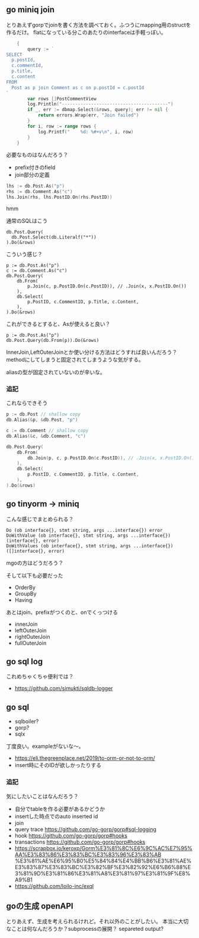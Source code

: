## go miniq join

とりあえずgorpでjoinを書く方法を調べておく。ふつうにmapping用のstructを作るだけ。
flatになっている分このあたりのinterfaceは手軽っぽい。

```go
	{
		query := `
SELECT
  p.postId,
  c.commentId,
  p.title,
  c.content
FROM
  Post as p join Comment as c on p.postId = c.postId
`
		var rows []PostCommentView
		log.Println("----------------------------------------")
		if _, err := dbmap.Select(&rows, query); err != nil {
			return errors.Wrap(err, "Join failed")
		}
		for i, row := range rows {
			log.Printf("    %d: %#+v\n", i, row)
		}
	}
```

必要なものはなんだろう？

- prefix付きのfield
- join部分の定義

```go
lhs := db.Post.As("p")
rhs := db.Comment.As("c")
lhs.Join(rhs, lhs.PostID.On(rhs.PostID))
```

hmm

通常のSQLはこう

```
db.Post.Query(
  db.Post.Select(db.Literalf("*"))
).Do(&rows)
```

こういう感じ？

```
p := db.Post.As("p")
c := db.Comment.As("c")
db.Post.Query(
    db.From(
        p.Join(c, p.PostID.On(c.PostID)), // .Join(x, x.PostID.On())
    ),
    db.Select(
        p.PostID, c.CommentID, p.Title, c.Content,
    ),
).Do(&rows)
```

これができるとすると、Asが使えると良い？

```
p := db.Post.As("p")
db.Post.Query(db.From(p)).Do(&rows)
```

InnerJoin,LeftOuterJoinとか使い分ける方法はどうすれば良いんだろう？
methodにしてしまうと固定されてしまうような気がする。

aliasの型が固定されていないのが辛いな。

### 追記

これならできそう

```go
p := db.Post // shallow copy
db.Alias(&p, &db.Post, "p")

c := db.Comment // shallow copy
db.Alias(&c, &db.Comment, "c")

db.Post.Query(
    db.From(
        db.Join(p, c, p.PostID.On(c.PostID)), // .Join(x, x.PostID.On())
    ),
    db.Select(
        p.PostID, c.CommentID, p.Title, c.Content,
    ),
).Do(&rows)
```

## go tinyorm -> miniq

こんな感じでまとめられる？

```
Do (ob interface{}, stmt string, args ...interface{}) error
DoWithValue (ob interface{}, stmt string, args ...interface{}) (interface{}, error)
DoWithValues (ob interface{}, stmt string, args ...interface{}) ([]interface{}, error)
```

mgoの方はどうだろう？

そして以下も必要だった

- OrderBy
- GroupBy
- Having

あとはjoin、prefixがつくのと、onでくっつける

- innerJoin
- leftOuterJoin
- rightOuterJoin
- fullOuterJoin

## go sql log

これめちゃくちゃ便利では？

- https://github.com/simukti/sqldb-logger

## go sql

- sqlboiler?
- gorp?
- sqlx

丁度良い。exampleがないな～。

- https://eli.thegreenplace.net/2019/to-orm-or-not-to-orm/
- insert時にそのIDが欲しかったりする

### 追記

気にしたいことはなんだろう？

- 自分でtableを作る必要があるかどうか
- insertした時点でのauto inserted id
- join
- query trace https://github.com/go-gorp/gorp#sql-logging
- hook https://github.com/go-gorp/gorp#hooks
- transactions https://github.com/go-gorp/gorp#hooks
- https://scrapbox.io/keroxp/Gorm%E3%81%8C%E6%9C%AC%E7%95%AA%E3%83%86%E3%83%BC%E3%83%96%E3%83%AB
%E3%81%AE%E6%95%B0%E5%84%84%E4%BB%B6%E3%81%AE%E3%83%87%E3%83%BC%E3%82%BF%E3%82%92%E6%B6%88%E3%81%9D%E3%81%86%E3%81%A8%E3%81%97%E3%81%9F%E8%A9%B1
- https://github.com/loilo-inc/exql

## goの生成 openAPI

とりあえず、生成を考えられるけれど。それ以外のことがしたい。
本当に大切なことは何なんだろうか？subprocessの展開？
separeted output?
